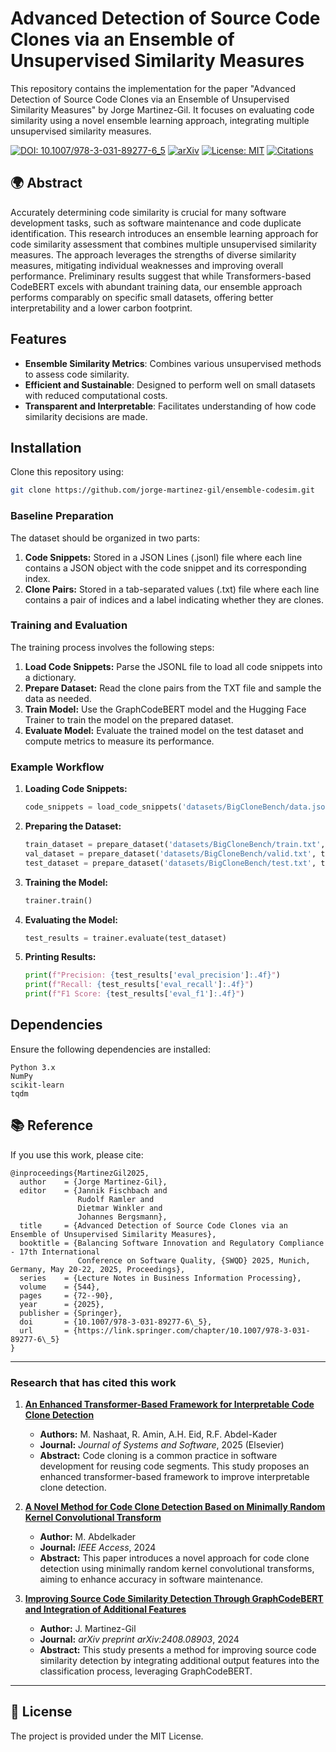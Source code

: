 # Advanced Detection of Source Code Clones via an Ensemble of Unsupervised Similarity Measures

This repository contains the implementation for the paper "Advanced Detection of Source Code Clones via an Ensemble of Unsupervised Similarity Measures" by Jorge Martinez-Gil. It focuses on evaluating code similarity using a novel ensemble learning approach, integrating multiple unsupervised similarity measures.

[![DOI: 10.1007/978-3-031-89277-6_5](https://img.shields.io/badge/DOI-10.1007%2F978--3--031--89277--6__5-red.svg)](https://doi.org/10.1007/978-3-031-89277-6_5)
[![arXiv](https://img.shields.io/badge/arXiv-2405.02095-2ebc4f.svg)](https://arxiv.org/abs/2405.02095)
[![License: MIT](https://img.shields.io/badge/License-MIT-yellow.svg)](https://opensource.org/licenses/MIT) 
[![Citations](https://img.shields.io/badge/citations-7-blue)](https://scholar.google.com/citations?view_op=view_citation&hl=en&citation_for_view=X1pRUYcAAAAJ:4pF9x-cDGsoC)

## 🌍 Abstract

Accurately determining code similarity is crucial for many software development tasks, such as software maintenance and code duplicate identification. This research introduces an ensemble learning approach for code similarity assessment that combines multiple unsupervised similarity measures. The approach leverages the strengths of diverse similarity measures, mitigating individual weaknesses and improving overall performance. Preliminary results suggest that while Transformers-based CodeBERT excels with abundant training data, our ensemble approach performs comparably on specific small datasets, offering better interpretability and a lower carbon footprint.

## Features

- **Ensemble Similarity Metrics**: Combines various unsupervised methods to assess code similarity.
- **Efficient and Sustainable**: Designed to perform well on small datasets with reduced computational costs.
- **Transparent and Interpretable**: Facilitates understanding of how code similarity decisions are made.

## Installation

Clone this repository using:

```bash
git clone https://github.com/jorge-martinez-gil/ensemble-codesim.git
```

### Baseline Preparation

The dataset should be organized in two parts:
1. **Code Snippets:** Stored in a JSON Lines (.jsonl) file where each line contains a JSON object with the code snippet and its corresponding index.
2. **Clone Pairs:** Stored in a tab-separated values (.txt) file where each line contains a pair of indices and a label indicating whether they are clones.

### Training and Evaluation

The training process involves the following steps:
1. **Load Code Snippets:** Parse the JSONL file to load all code snippets into a dictionary.
2. **Prepare Dataset:** Read the clone pairs from the TXT file and sample the data as needed.
3. **Train Model:** Use the GraphCodeBERT model and the Hugging Face Trainer to train the model on the prepared dataset.
4. **Evaluate Model:** Evaluate the trained model on the test dataset and compute metrics to measure its performance.

### Example Workflow

1. **Loading Code Snippets:**
   ```python
   code_snippets = load_code_snippets('datasets/BigCloneBench/data.jsonl')
   ```

2. **Preparing the Dataset:**
   ```python
   train_dataset = prepare_dataset('datasets/BigCloneBench/train.txt', tokenizer, code_snippets)
   val_dataset = prepare_dataset('datasets/BigCloneBench/valid.txt', tokenizer, code_snippets)
   test_dataset = prepare_dataset('datasets/BigCloneBench/test.txt', tokenizer, code_snippets)
   ```

3. **Training the Model:**
   ```python
   trainer.train()
   ```

4. **Evaluating the Model:**
   ```python
   test_results = trainer.evaluate(test_dataset)
   ```

5. **Printing Results:**
   ```python
   print(f"Precision: {test_results['eval_precision']:.4f}")
   print(f"Recall: {test_results['eval_recall']:.4f}")
   print(f"F1 Score: {test_results['eval_f1']:.4f}")
   ```

## Dependencies
Ensure the following dependencies are installed:

```
Python 3.x
NumPy
scikit-learn
tqdm
```

## 📚 Reference

If you use this work, please cite:

```
@inproceedings{MartinezGil2025,
  author    = {Jorge Martinez-Gil},
  editor    = {Jannik Fischbach and
               Rudolf Ramler and
               Dietmar Winkler and
               Johannes Bergsmann},
  title     = {Advanced Detection of Source Code Clones via an Ensemble of Unsupervised Similarity Measures},
  booktitle = {Balancing Software Innovation and Regulatory Compliance - 17th International
               Conference on Software Quality, {SWQD} 2025, Munich, Germany, May 20-22, 2025, Proceedings},
  series    = {Lecture Notes in Business Information Processing},
  volume    = {544},
  pages     = {72--90},
  year      = {2025},
  publisher = {Springer},
  doi       = {10.1007/978-3-031-89277-6\_5},
  url       = {https://link.springer.com/chapter/10.1007/978-3-031-89277-6\_5}
}
```
---
### Research that has cited this work

1. **[An Enhanced Transformer-Based Framework for Interpretable Code Clone Detection](https://www.sciencedirect.com/science/article/pii/S0164121225000159)**
   - **Authors:** M. Nashaat, R. Amin, A.H. Eid, R.F. Abdel-Kader
   - **Journal:** *Journal of Systems and Software*, 2025 (Elsevier)
   - **Abstract:** Code cloning is a common practice in software development for reusing code segments. This study proposes an enhanced transformer-based framework to improve interpretable clone detection.

2. **[A Novel Method for Code Clone Detection Based on Minimally Random Kernel Convolutional Transform](https://ieeexplore.ieee.org/abstract/document/10731684/)**
   - **Author:** M. Abdelkader
   - **Journal:** *IEEE Access*, 2024
   - **Abstract:** This paper introduces a novel approach for code clone detection using minimally random kernel convolutional transforms, aiming to enhance accuracy in software maintenance.

3. **[Improving Source Code Similarity Detection Through GraphCodeBERT and Integration of Additional Features](https://arxiv.org/abs/2408.08903)**
   - **Author:** J. Martinez-Gil
   - **Journal:** *arXiv preprint arXiv:2408.08903*, 2024
   - **Abstract:** This study presents a method for improving source code similarity detection by integrating additional output features into the classification process, leveraging GraphCodeBERT.
---
## 📄 License

The project is provided under the MIT License. 
